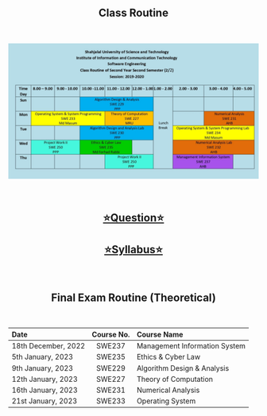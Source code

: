 <h2 align = "center">Class Routine</h2><br>
<div align = "center">

![Class Routine](ClassRoutine.jpeg)

</div>
<br>
<div align = "center">

## [⭐Question⭐][ques]

## [⭐Syllabus⭐][syl]
</div>

<br>

<h2 align = "center"> Final Exam Routine (Theoretical) </h2><br>

<div align="center">

| Date | Course No. | Course Name|
| :-- | :--: | :-- |
| 18th December, 2022 | SWE237 | Management Information System|
| 5th January, 2023 | SWE235 | Ethics & Cyber Law |
| 9th January, 2023 | SWE229 | Algorithm Design & Analysis |
| 12th January, 2023 | SWE227 | Theory of Computation |
| 16th January, 2023 | SWE231 | Numerical Analysis |
| 21st January, 2023 | SWE233 | Operating System |

</div>

[ques]: https://drive.google.com/drive/folders/1N_fFFtu3ToYbYnjzggr9rlbCrxh4qigB?usp=share_link
[syl]: https://drive.google.com/file/d/1uw6eBIa8wutYj804tTEBESeK_M7xqyby/view?usp=share_link